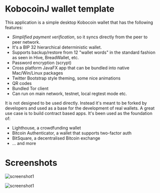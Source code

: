 # KobocoinJ wallet template

This application is a simple desktop Kobocoin wallet that has the following features:

* _Simplified payment verification_, so it syncs directly from the peer to peer network.
* It's a BIP 32 hierarchical deterministic wallet.
* Supports backup/restore from 12 "wallet words" in the standard fashion as seen in Hive, BreadWallet, etc.
* Password encryption (scrypt)
* Cross platform JavaFX app that can be bundled into native Mac/Win/Linux packages
* Twitter Bootstrap style theming, some nice animations
* QR codes
* Bundled Tor client
* Can run on main network, testnet, local regtest mode etc.

It is not designed to be used directly. Instead it's meant to be forked by developers and used as a base for the 
development of real wallets. A great use case is to build contract based apps. It's been used as the foundation of:

* Lighthouse, a crowdfunding wallet
* Bitcoin Authenticator, a wallet that supports two-factor auth
* BitSquare, a decentralised Bitcoin exchange
* ... and more

# Screenshots

![screenshot1](/screenshots/synced.png)

![screenshot1](/screenshots/qrcode.png)
